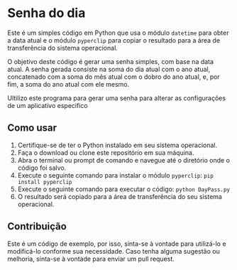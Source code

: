 # Senha do dia

Este é um simples código em Python que usa o módulo `datetime` para obter a data atual e o módulo `pyperclip` para copiar o resultado para a área de transferência do sistema operacional.

O objetivo deste código é gerar uma senha simples, com base na data atual. A senha gerada consiste na soma do dia atual com o ano atual, concatenado com a soma do mês atual com o dobro do ano atual, e, por fim, a soma do ano atual com ele mesmo.

Ultilizo este programa para gerar uma senha para alterar as configurações de um aplicativo especifico

## Como usar

1. Certifique-se de ter o Python instalado em seu sistema operacional.
2. Faça o download ou clone este repositório em sua máquina.
3. Abra o terminal ou prompt de comando e navegue até o diretório onde o código foi salvo.
4. Execute o seguinte comando para instalar o módulo `pyperclip`: `pip install pyperclip`
5. Execute o seguinte comando para executar o código: `python DayPass.py`
6. O resultado será copiado para a área de transferência do seu sistema operacional.

## Contribuição

Este é um código de exemplo, por isso, sinta-se à vontade para utilizá-lo e modificá-lo conforme sua necessidade. Caso tenha alguma sugestão ou melhoria, sinta-se à vontade para enviar um pull request.
